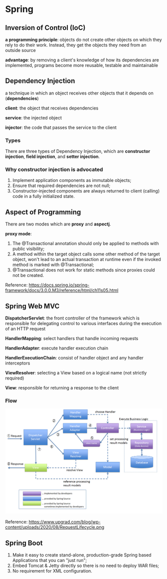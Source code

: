 # Spring

## Inversion of Control (IoC)

**a programming principle**: objects do not create other objects on which they rely to do their work. Instead, they get the objects they need from an outside source

**advantage**: by removing a client's knowledge of how its dependencies are implemented, programs become more reusable, testable and maintainable

## Dependency Injection

a technique in which an object receives other objects that it depends on (**dependencies**)

**client**: the object that receives dependencies

**service**: the injected object

**injector**: the code that passes the service to the client

### Types

There are three types of Dependency Injection, which are **constructor injection**, **field injection**, and **setter injection**.

### Why constructor injection is advocated

1. Implement application components as immutable objects;
2. Ensure that required dependencies are not null;
3. Constructor-injected components are always returned to client (calling) code in a fully initialized state.

## Aspect of Programming

There are two modes which are **proxy** and **aspectj**.

**proxy mode**:
1. The @Transactional annotation should only be applied to methods with public visibility;
2. A method within the target object calls some other method of the target object, won't lead to an actual transaction at runtime even if the invoked method is marked with @Transactional;
3. @Transactional does not work for static methods since proxies could not be created.

Reference: https://docs.spring.io/spring-framework/docs/3.0.0.M3/reference/html/ch11s05.html

## Spring Web MVC

**DispatcherServlet**: the front controller of the framework which is responsible for delegating control to various interfaces during the execution of an HTTP request

**HandlerMapping**: select handlers that handle incoming requests

**HandlerAdapter**: execute handler execution chain

**HandlerExecutionChain**: consist of handler object and any handler interceptors

**ViewResolver**: selecting a View based on a logical name (not strictly required)

**View**: responsible for returning a response to the client

### Flow

![](images/mvc.png)

Reference: https://www.upgrad.com/blog/wp-content/uploads/2020/08/RequestLifecycle.png



## Spring Boot

1. Make it easy to create stand-alone, production-grade Spring based Applications that you can "just run";
2. Embed Tomcat & Jetty directly so there is no need to deploy WAR files;
3. No requirement for XML configuration.
